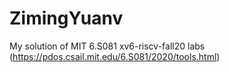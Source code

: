 # ZimingYuanv
My solution of MIT 6.S081 xv6-riscv-fall20 labs (https://pdos.csail.mit.edu/6.S081/2020/tools.html)
